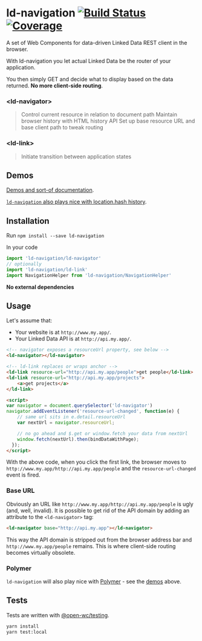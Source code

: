 # ld-navigation [![Build Status](https://travis-ci.org/tpluscode/ld-navigation.svg?branch=master)](https://travis-ci.org/tpluscode/ld-navigation) [![Coverage](https://img.shields.io/codecov/c/github/tpluscide/ld-navigation.png)](https://codecov.io/gh/tpluscode/ld-navigation)

A set of Web Components for data-driven Linked Data REST client in the browser.

With ld-navigation you let actual Linked Data be the router of your application.

You then simply GET and decide what to display based on the data returned.
**No more client-side routing**.

### &lt;ld-navigator&gt;
> Control current resource in relation to document path
> Maintain browser history with HTML history API
> Set up base resource URL and base client path to tweak routing

### &lt;ld-link&gt;
> Initiate transition between application states

## Demos

[Demos and sort-of documentation](http://t-code.pl/ld-navigation/demo/).

[`ld-navigation` also plays nice with location.hash history](http://t-code.pl/ld-navigation/?useHash).

## Installation

Run `npm install --save ld-navigation`

In your code

```js
import 'ld-navigation/ld-navigator'
// optionally
import 'ld-navigation/ld-link'
import NavigationHelper from 'ld-navigation/NavigationHelper'
```

**No external dependencies**

## Usage

Let's assume that:
* Your website is at `http://www.my.app/`.
* Your Linked Data API is at `http://api.my.app/`.

``` html
<!-- navigator exposes a resourceUrl property, see below -->
<ld-navigator></ld-navigator>

<!-- ld-link replaces or wraps anchor -->
<ld-link resource-url="http://api.my.app/people">get people</ld-link>
<ld-link resource-url="http://api.my.app/projects">
    <a>get projects</a>
</ld-link>

<script>
var navigator = document.querySelector('ld-navigator')
navigator.addEventListener('resource-url-changed', function(e) {
    // same url sits in e.detail.resourceUrl
    var nextUrl = navigator.resourceUrl;

    // no go ahead and $.get or window.fetch your data from nextUrl
    window.fetch(nextUrl).then(bindDataWithPage);
  });
</script>
```
With the above code, when you click the first link, the browser moves to `http://www.my.app/http://api.my.app/people` and the
`resource-url-changed` event is fired.

### Base URL

Obviously an URL like `http://www.my.app/http://api.my.app/people` is ugly (and, well, invalid). It is possible to get rid of the API domain
by adding an attribute to the `<ld-navigator>` tag:

``` html
<ld-navigator base="http://api.my.app"></ld-navigator>
```

This way the API domain is stripped out from the browser address bar and `http://www.my.app/people` remains. This is where client-side
routing becomes virtually obsolete.

### Polymer

`ld-navigation` will also play nice with [Polymer](/Polymer/polymer/) - see the [demos](#demo) above.

## Tests

Tests are written with [@open-wc/testing](http://open-wc.org).

``` bash
yarn install
yarn test:local
```
